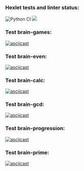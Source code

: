 ### Hexlet tests and linter status:
![Python CI](https://github.com/Evglit/python-project-lvl1/workflows/Python%20CI/badge.svg)
<a href="https://codeclimate.com/github/Evglit/python-project-lvl1"><img src="https://api.codeclimate.com/v1/badges/a99a88d28ad37a79dbf6/maintainability" /></a><br>
### Test brain-games:
[![asciicast](https://asciinema.org/a/ExwoUDVX9jS4t6phZNwltWC5d.svg)](https://asciinema.org/a/ExwoUDVX9jS4t6phZNwltWC5d)<br>
### Test brain-even:
[![asciicast](https://asciinema.org/a/q6cSXzit4XnIZeq5C0GW6y1Ry.svg)](https://asciinema.org/a/q6cSXzit4XnIZeq5C0GW6y1Ry)<br>
### Test brain-calc:
[![asciicast](https://asciinema.org/a/oAEtD9TvcX8EG6okT3DlewDDZ.svg)](https://asciinema.org/a/oAEtD9TvcX8EG6okT3DlewDDZ)<br>
### Test brain-gcd:
[![asciicast](https://asciinema.org/a/acUr57BKvPhuUZVdCNjfB2aGm.svg)](https://asciinema.org/a/acUr57BKvPhuUZVdCNjfB2aGm)<br>
### Test brain-progression:
[![asciicast](https://asciinema.org/a/UM5PeAUi4FcuxqGLvgkWZLB0K.svg)](https://asciinema.org/a/UM5PeAUi4FcuxqGLvgkWZLB0K)<br>
### Test brain-prime:
[![asciicast](https://asciinema.org/a/QiYGoHvChimPkz899zZrciQ2a.svg)](https://asciinema.org/a/QiYGoHvChimPkz899zZrciQ2a)
